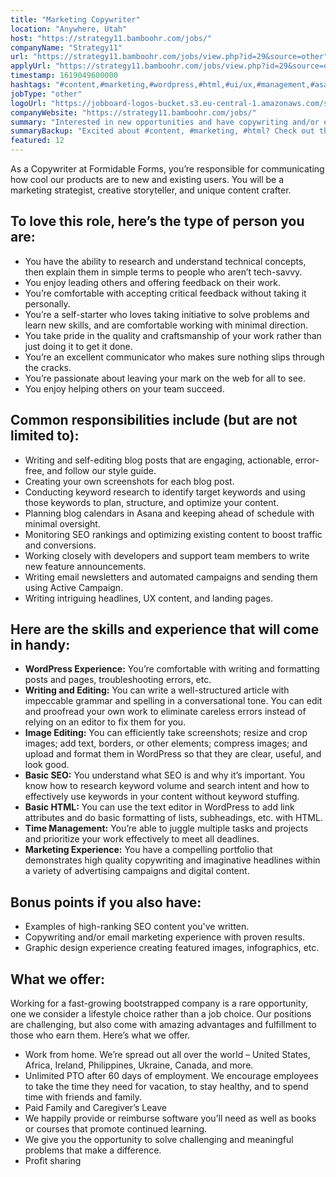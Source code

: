```yaml
---
title: "Marketing Copywriter"
location: "Anywhere, Utah"
host: "https://strategy11.bamboohr.com/jobs/"
companyName: "Strategy11"
url: "https://strategy11.bamboohr.com/jobs/view.php?id=29&source=other"
applyUrl: "https://strategy11.bamboohr.com/jobs/view.php?id=29&source=other"
timestamp: 1619049600000
hashtags: "#content,#marketing,#wordpress,#html,#ui/ux,#management,#asana,#office,#optimization,#monitoring"
jobType: "other"
logoUrl: "https://jobboard-logos-bucket.s3.eu-central-1.amazonaws.com/strategy11"
companyWebsite: "https://strategy11.bamboohr.com/jobs/"
summary: "Interested in new opportunities and have copywriting and/or email marketing experience with proven results? Strategy11 has a job opening for a Marketing Copywriter."
summaryBackup: "Excited about #content, #marketing, #html? Check out this job post!"
featured: 12
---
```


As a Copywriter at Formidable Forms, you’re responsible for communicating how cool our products are to new and existing users. You will be a marketing strategist, creative storyteller, and unique content crafter.

## To love this role, here’s the type of person you are:

*   You have the ability to research and understand technical concepts, then explain them in simple terms to people who aren’t tech-savvy.
*   You enjoy leading others and offering feedback on their work.
*   You’re comfortable with accepting critical feedback without taking it personally.
*   You’re a self-starter who loves taking initiative to solve problems and learn new skills, and are comfortable working with minimal direction.
*   You take pride in the quality and craftsmanship of your work rather than just doing it to get it done.
*   You’re an excellent communicator who makes sure nothing slips through the cracks.
*   You’re passionate about leaving your mark on the web for all to see.
*   You enjoy helping others on your team succeed.

## Common responsibilities include (but are not limited to):

*   Writing and self-editing blog posts that are engaging, actionable, error-free, and follow our style guide.
*   Creating your own screenshots for each blog post.
*   Conducting keyword research to identify target keywords and using those keywords to plan, structure, and optimize your content.
*   Planning blog calendars in Asana and keeping ahead of schedule with minimal oversight.
*   Monitoring SEO rankings and optimizing existing content to boost traffic and conversions.
*   Working closely with developers and support team members to write new feature announcements.
*   Writing email newsletters and automated campaigns and sending them using Active Campaign.
*   Writing intriguing headlines, UX content, and landing pages.

## Here are the skills and experience that will come in handy:

*   **WordPress Experience:** You’re comfortable with writing and formatting posts and pages, troubleshooting errors, etc.
*   **Writing and Editing:** You can write a well-structured article with impeccable grammar and spelling in a conversational tone. You can edit and proofread your own work to eliminate careless errors instead of relying on an editor to fix them for you.
*   **Image Editing:** You can efficiently take screenshots; resize and crop images; add text, borders, or other elements; compress images; and upload and format them in WordPress so that they are clear, useful, and look good.
*   **Basic SEO:** You understand what SEO is and why it’s important. You know how to research keyword volume and search intent and how to effectively use keywords in your content without keyword stuffing.
*   **Basic HTML:** You can use the text editor in WordPress to add link attributes and do basic formatting of lists, subheadings, etc. with HTML.
*   **Time Management:** You’re able to juggle multiple tasks and projects and prioritize your work effectively to meet all deadlines.
*   **Marketing Experience:** You have a compelling portfolio that demonstrates high quality copywriting and imaginative headlines within a variety of advertising campaigns and digital content.  
    

## Bonus points if you also have:

*   Examples of high-ranking SEO content you've written.
*   Copywriting and/or email marketing experience with proven results.
*   Graphic design experience creating featured images, infographics, etc.

## What we offer:

Working for a fast-growing bootstrapped company is a rare opportunity, one we consider a lifestyle choice rather than a job choice. Our positions are challenging, but also come with amazing advantages and fulfillment to those who earn them. Here’s what we offer.

*   Work from home. We’re spread out all over the world – United States, Africa, Ireland, Philippines, Ukraine, Canada, and more.
*   Unlimited PTO after 60 days of employment. We encourage employees to take the time they need for vacation, to stay healthy, and to spend time with friends and family.
*   Paid Family and Caregiver’s Leave  
*   We happily provide or reimburse software you’ll need as well as books or courses that promote continued learning.
*   We give you the opportunity to solve challenging and meaningful problems that make a difference.
*   Profit sharing
